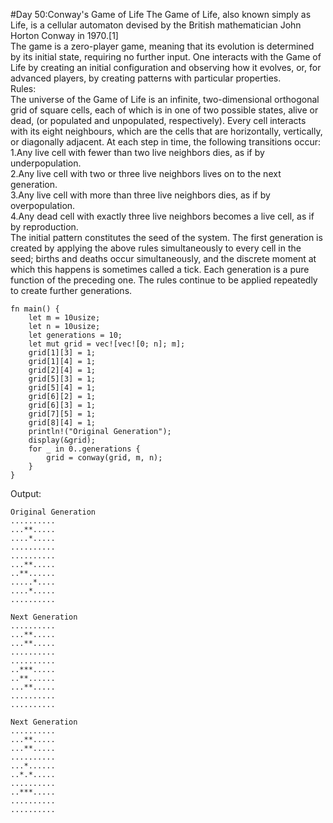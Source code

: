 #Day 50:Conway's Game of Life
The Game of Life, also known simply as Life, is a cellular automaton devised by the British mathematician John Horton Conway in 1970.[1]
<br>
The game is a zero-player game, meaning that its evolution is determined by its initial state, requiring no further input. One interacts with the Game of Life by creating an initial configuration and observing how it evolves, or, for advanced players, by creating patterns with particular properties.
<br>
Rules:
<br>
The universe of the Game of Life is an infinite, two-dimensional orthogonal grid of square cells, each of which is in one of two possible states, alive or dead, (or populated and unpopulated, respectively). Every cell interacts with its eight neighbours, which are the cells that are horizontally, vertically, or diagonally adjacent. At each step in time, the following transitions occur:
<br>
1.Any live cell with fewer than two live neighbors dies, as if by underpopulation.
<br>
2.Any live cell with two or three live neighbors lives on to the next generation.
<br>
3.Any live cell with more than three live neighbors dies, as if by overpopulation.
<br>
4.Any dead cell with exactly three live neighbors becomes a live cell, as if by reproduction.
<br>
The initial pattern constitutes the seed of the system. The first generation is created by applying the above rules simultaneously to every cell in the seed; births and deaths occur simultaneously, and the discrete moment at which this happens is sometimes called a tick. Each generation is a pure function of the preceding one. The rules continue to be applied repeatedly to create further generations.
```
fn main() {
    let m = 10usize;
    let n = 10usize;
    let generations = 10;
    let mut grid = vec![vec![0; n]; m];
    grid[1][3] = 1;
    grid[1][4] = 1;
    grid[2][4] = 1;
    grid[5][3] = 1;
    grid[5][4] = 1;
    grid[6][2] = 1;
    grid[6][3] = 1;
    grid[7][5] = 1;
    grid[8][4] = 1;
    println!("Original Generation");
    display(&grid);
    for _ in 0..generations {
        grid = conway(grid, m, n);
    }
}
```
Output:
```
Original Generation
..........
...**.....
....*.....
..........
..........
...**.....
..**......
.....*....
....*.....
..........

Next Generation
..........
...**.....
...**.....
..........
..........
..***.....
..**......
...**.....
..........
..........

Next Generation
..........
...**.....
...**.....
..........
...*......
..*.*.....
..........
..***.....
..........
..........

```
